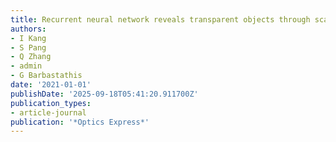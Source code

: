 ```yaml
---
title: Recurrent neural network reveals transparent objects through scattering media
authors:
- I Kang
- S Pang
- Q Zhang
- admin
- G Barbastathis
date: '2021-01-01'
publishDate: '2025-09-18T05:41:20.911700Z'
publication_types:
- article-journal
publication: '*Optics Express*'
---
```

